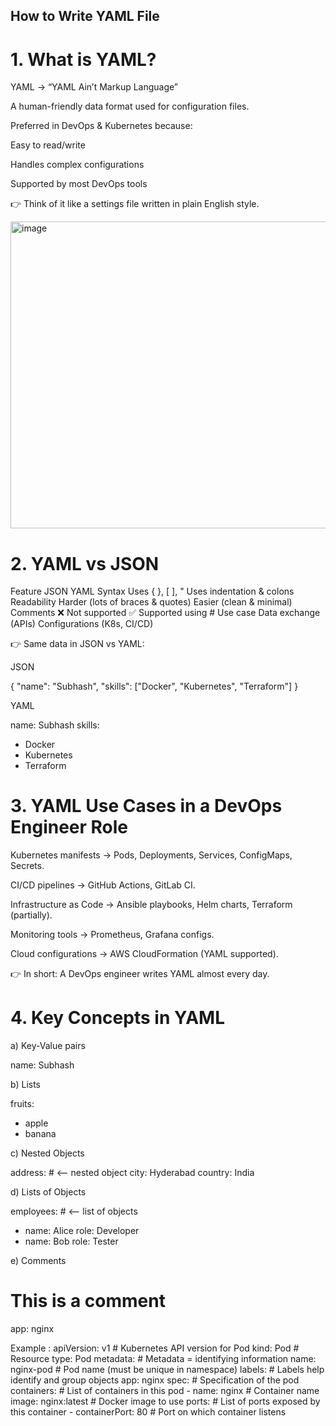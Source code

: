 ## How to Write YAML File ## 

# 1. What is YAML?

YAML → “YAML Ain’t Markup Language”

A human-friendly data format used for configuration files.

Preferred in DevOps & Kubernetes because:

Easy to read/write

Handles complex configurations

Supported by most DevOps tools

👉 Think of it like a settings file written in plain English style.

<img width="817" height="491" alt="image" src="https://github.com/user-attachments/assets/bdb0eeba-ac09-42ea-a537-4ca1670f58e0" />

# 2. YAML vs JSON
Feature	      JSON	          YAML
Syntax	      Uses { }, [ ], "	Uses indentation & colons
Readability	    Harder (lots of braces & quotes)	Easier (clean & minimal)
Comments	❌ Not supported	✅ Supported using #
Use case	Data exchange (APIs)	Configurations (K8s, CI/CD)

👉 Same data in JSON vs YAML:

JSON

{
  "name": "Subhash",
  "skills": ["Docker", "Kubernetes", "Terraform"]
}


YAML

name: Subhash
skills:
  - Docker
  - Kubernetes
  - Terraform

# 3. YAML Use Cases in a DevOps Engineer Role

Kubernetes manifests → Pods, Deployments, Services, ConfigMaps, Secrets.

CI/CD pipelines → GitHub Actions, GitLab CI.

Infrastructure as Code → Ansible playbooks, Helm charts, Terraform (partially).

Monitoring tools → Prometheus, Grafana configs.

Cloud configurations → AWS CloudFormation (YAML supported).

👉 In short: A DevOps engineer writes YAML almost every day.

# 4. Key Concepts in YAML

a) Key-Value pairs

name: Subhash


b) Lists

fruits:
  - apple
  - banana


c) Nested Objects

address:           # <-- nested object
  city: Hyderabad
  country: India


d) Lists of Objects

employees:        # <-- list of objects
  - name: Alice
    role: Developer
  - name: Bob
    role: Tester


e) Comments

# This is a comment
app: nginx

Example : 
apiVersion: v1          # Kubernetes API version for Pod
kind: Pod               # Resource type: Pod
metadata:               # Metadata = identifying information
  name: nginx-pod       # Pod name (must be unique in namespace)
  labels:               # Labels help identify and group objects
    app: nginx
spec:                   # Specification of the pod
  containers:           # List of containers in this pod
    - name: nginx       # Container name
      image: nginx:latest # Docker image to use
      ports:            # List of ports exposed by this container
        - containerPort: 80  # Port on which container listens
